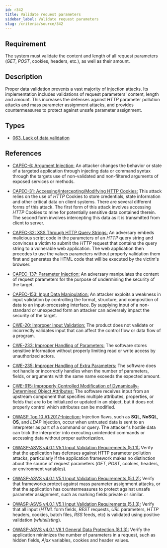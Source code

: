 ```yaml
---
id: r342
title: Validate request parameters
sidebar_label: Validate request parameters
slug: /criteria/source/342
---
```


## Requirement

The system must validate the content and length of all request
parameters (*GET*, *POST*, cookies, headers, etc.),
as well as their amount.

## Description

Proper data validation prevents a vast majority of injection attacks.
Its implementation includes validations of request parameters' content, length
and amount.
This increases the defenses against *HTTP* parameter pollution attacks and
mass parameter assignment attacks,
and provides countermeasures to protect against unsafe parameter assignment.

## Types

- [063. Lack of data validation](/types/063)

## References

- [CAPEC-6: Argument Injection:](http://capec.mitre.org/data/definitions/6.html)
An attacker changes the behavior or state of a targeted application through
injecting data or command syntax through the targets use of non-validated and
non-filtered arguments of exposed services or methods.

- [CAPEC-31: Accessing/Intercepting/Modifying HTTP Cookies:](http://capec.mitre.org/data/definitions/31.html)
This attack relies on the use of *HTTP* Cookies to store credentials,
state information and other critical data on client systems.
There are several different forms of this attack.
The first form of this attack involves accessing *HTTP* Cookies to mine for
potentially sensitive data contained therein.
The second form involves intercepting this data as it is transmitted from
client to server.

- [CAPEC-32: XSS Through HTTP Query Strings:](http://capec.mitre.org/data/definitions/32.html)
An adversary embeds malicious script code in the parameters of an *HTTP* query
string and convinces a victim to submit the *HTTP* request that contains the
query string to a vulnerable web application.
The web application then procedes to use the values parameters without properly
validation them first and generates the HTML code that will be executed by the
victim's browser.

- [CAPEC-137: Parameter Injection:](http://capec.mitre.org/data/definitions/137.html)
An adversary manipulates the content of request parameters for the purpose of
undermining the security of the target.

- [CAPEC-153: Input Data Manipulation:](http://capec.mitre.org/data/definitions/153.html)
An attacker exploits a weakness in input validation by controlling the format,
structure, and composition of data to an input-processing interface.
By supplying input of a non-standard or unexpected form an attacker can
adversely impact the security of the target.

- [CWE-20: Improper Input Validation:](https://cwe.mitre.org/data/definitions/20.html)
The product does not validate or incorrectly validates input that can affect
the control flow or data flow of a program.

- [CWE-233: Improper Handling of Parameters:](https://cwe.mitre.org/data/definitions/233.html)
The software stores sensitive information without properly limiting read or
write access by unauthorized actors.

- [CWE-235: Improper Handling of Extra Parameters:](https://cwe.mitre.org/data/definitions/235.html)
The software does not handle or incorrectly handles when the number of
parameters, fields, or arguments with the same name exceeds the expected
amount.

- [CWE-915: Improperly Controlled Modification of Dynamically-Determined Object Attributes:](https://cwe.mitre.org/data/definitions/915.html)
The software receives input from an upstream component that specifies multiple
attributes, properties, or fields that are to be initialized or updated in an
object,
but it does not properly control which attributes can be modified.

- [OWASP Top 10 A1:2017-Injection:](https://owasp.org/www-project-top-ten/OWASP_Top_Ten_2017/Top_10-2017_A1-Injection)
Injection flaws, such as **SQL**, **NoSQL**, **OS**, and *LDAP* injection,
occur when untrusted data is sent to an interpreter as part of a command or
query.
The attacker's hostile data can trick the interpreter into executing unintended
commands or accessing data without proper authorization.

- [OWASP-ASVS v4.0.1 V5.1 Input Validation Requirements.(5.1.1):](https://owasp.org/www-project-application-security-verification-standard/)
Verify that the application has defenses against HTTP parameter pollution
attacks,
particularly if the application framework makes no distinction about the source
of request parameters (*GET*, *POST*, cookies, headers,
or environment variables).

- [OWASP-ASVS v4.0.1 V5.1 Input Validation Requirements.(5.1.2):](https://owasp.org/www-project-application-security-verification-standard/)
Verify that frameworks protect against mass parameter assignment attacks,
or that the application has countermeasures to protect against unsafe parameter
assignment,
such as marking fields private or similar.

- [OWASP-ASVS v4.0.1 V5.1 Input Validation Requirements.(5.1.3):](https://owasp.org/www-project-application-security-verification-standard/)
Verify that all input (*HTML* form fields, *REST* requests, *URL* parameters,
*HTTP* headers, cookies, batch files, *RSS* feeds, etc) is validated using
positive validation (*whitelisting*).

- [OWASP-ASVS v4.0.1 V8.1 General Data Protection.(8.1.3):](https://owasp.org/www-project-application-security-verification-standard/)
Verify the application minimizes the number of parameters in a request,
such as hidden fields, *Ajax* variables, cookies and header values.

